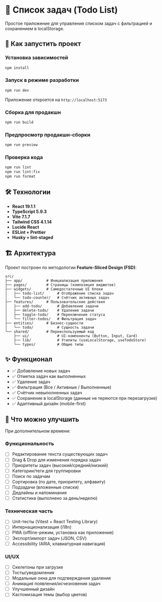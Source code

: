 # 📝 Список задач (Todo List)

Простое приложение для управления списком задач с фильтрацией и сохранением в localStorage.

## 🚀 Как запустить проект

### Установка зависимостей

```bash
npm install
```

### Запуск в режиме разработки

```bash
npm run dev
```

Приложение откроется на `http://localhost:5173`

### Сборка для продакшн

```bash
npm run build
```

### Предпросмотр продакшн-сборки

```bash
npm run preview
```

### Проверка кода

```bash
npm run lint
npm run lint:fix
npm run format
```

## 🛠 Технологии

- **React 19.1.1**
- **TypeScript 5.9.3**
- **Vite 7.1.7**
- **Tailwind CSS 4.1.14**
- **Lucide React**
- **ESLint + Prettier**
- **Husky + lint-staged**

## 🏗 Архитектура

Проект построен по методологии **Feature-Sliced Design (FSD)**:

```
src/
├── app/           # Инициализация приложения
├── pages/         # Страницы (композиция виджетов)
├── widgets/       # Самодостаточные UI блоки
│   ├── todo-list/      # Отображение списка задач
│   └── todo-counter/   # Счётчик активных задач
├── features/      # Пользовательские действия
│   ├── add-todo/       # Добавление задачи
│   ├── delete-todo/    # Удаление задачи
│   ├── toggle-todo/    # Переключение статуса
│   └── filter-todos/   # Фильтрация задач
├── entities/      # Бизнес-сущности
│   └── todo/           # Сущность задачи
└── shared/        # Переиспользуемый код
    ├── ui/             # UI-компоненты (Button, Input, Card)
    ├── lib/            # Утилиты (useLocalStorage, useTodoStore)
    └── types/          # Общие типы
```

## ✨ Функционал

- ✅ Добавление новых задач
- ✅ Отметка задач как выполненных
- ✅ Удаление задач
- ✅ Фильтрация (Все / Активные / Выполненные)
- ✅ Счётчик невыполненных задач
- ✅ Сохранение в localStorage (данные не теряются при перезагрузке)
- ✅ Адаптивный дизайн (mobile-first)

## 🎯 Что можно улучшить

При дополнительном времени:

### Функциональность

- [ ] Редактирование текста существующих задач
- [ ] Drag & Drop для изменения порядка задач
- [ ] Приоритеты задач (высокий/средний/низкий)
- [ ] Категории/теги для группировки
- [ ] Поиск по задачам
- [ ] Сортировка (по дате, приоритету, алфавиту)
- [ ] Подзадачи (вложенные списки)
- [ ] Дедлайны и напоминания
- [ ] Статистика (выполнено за день/неделю)

### Техническая часть

- [ ] Unit-тесты (Vitest + React Testing Library)
- [ ] Интернационализация (i18n)
- [ ] PWA (offline-режим, установка как приложение)
- [ ] Экспорт/импорт задач (JSON, CSV)
- [ ] Accessibility (ARIA, клавиатурная навигация)

### UI/UX

- [ ] Скелетоны при загрузке
- [ ] Тосты/уведомления
- [ ] Модальные окна для подтверждения удаления
- [ ] Анимация появления/исчезновения задач
- [ ] Улучшенный дизайн
- [ ] Кастомизация темы (выбор цветов)

